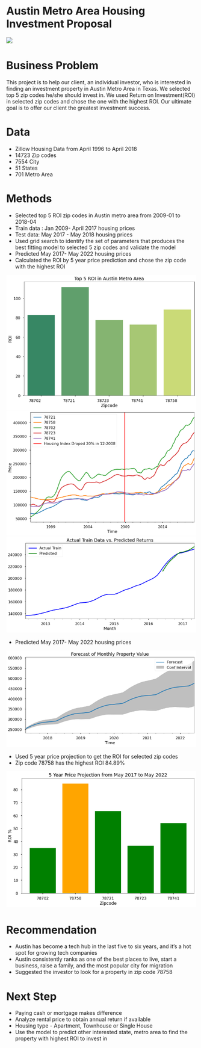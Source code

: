 # Austin Metro Area Housing Investment Proposal

<img src = "image/austin_2.jpg"/>

# Business Problem

This project is to help our client, an individual investor, who is interested in finding an investment property in Austin Metro Area in Texas. We selected top 5 zip codes he/she should invest in. We used Return on Investment(ROI) in selected zip codes and chose the one with the highest ROI. Our ultimate goal is to offer our client the greatest investment success.

# Data

- Zillow Housing Data from April 1996 to April 2018
- 14723 Zip codes
- 7554 City
- 51 States
- 701 Metro Area

# Methods

- Selected top 5 ROI zip codes in Austin metro area from 2009-01 to 2018-04
- Train data : Jan 2009- April 2017 housing prices
- Test data: May 2017 - May 2018 housing prices
- Used grid search to identify the set of parameters that produces the best fitting model to selected 5 zip codes and validate the model
- Predicted May 2017- May 2022 housing prices  
- Calculated the ROI by 5 year price prediction and chose the zip code with the highest ROI

<img src = "image/Top5_roi.png"/>

<img src = "image/Top_5zip_price.png"/>

<img src = "image/actual_predic_train.png"/>

- Predicted May 2017- May 2022 housing prices  

<img src = "image/prediction.png"/>

- Used 5 year price projection to get the ROI for selected zip codes
- Zip code 78758 has the highest ROI 84.89%

<img src = "image/final_roi.png"/>

# Recommendation

- Austin has become a tech hub in the last five to six years, and it’s a hot spot for growing tech companies
- Austin consistently ranks as one of the best places to live, start a business, raise a family, and the most popular city for migration
- Suggested the investor to look for a property in zip code 78758


# Next Step

- Paying cash or mortgage makes difference
- Analyze rental price to obtain annual return if available
- Housing type - Apartment, Townhouse or Single House
- Use the model to predict other interested state, metro area to find the property with highest ROI to invest in



```python

```
